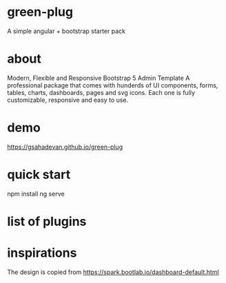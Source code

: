 # green-plug
A simple angular + bootstrap starter pack

# about

Modern, Flexible and Responsive Bootstrap 5 Admin Template
A professional package that comes with hunderds of UI components, forms, tables, charts, dashboards, pages and svg icons. Each one is fully customizable, responsive and easy to use.

# demo

https://gsahadevan.github.io/green-plug

# quick start

npm install
ng serve

# list of plugins

# inspirations

The design is copied from https://spark.bootlab.io/dashboard-default.html

